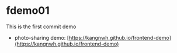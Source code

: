# fdemo01

This is the first commit demo

- photo-sharing demo: [https://kangnwh.github.io/frontend-demo](https://kangnwh.github.io/frontend-demo)


